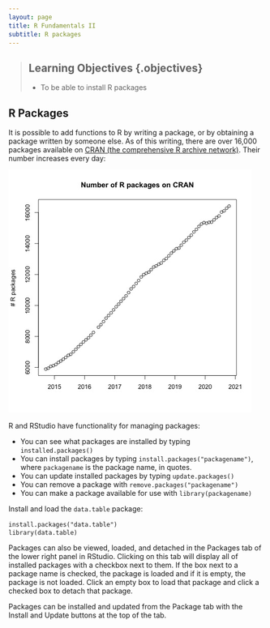 ```yaml
---
layout: page
title: R Fundamentals II
subtitle: R packages
---
```


> ## Learning Objectives {.objectives}
>
> * To be able to install R packages
>




## R Packages

It is possible to add functions to R by writing a package, or by
obtaining a package written by someone else. As of this writing, there
are over 16,000 packages available on [CRAN (the comprehensive R archive
network)](https://www.r-project.org). Their number increases every day:

![](img/package_count.jpg)

R and RStudio have functionality for managing packages:

* You can see what packages are installed by typing
  `installed.packages()`
* You can install packages by typing `install.packages("packagename")`,
  where `packagename` is the package name, in quotes.
* You can update installed packages by typing `update.packages()`
* You can remove a package with `remove.packages("packagename")`
* You can make a package available for use with `library(packagename)`

Install and load the `data.table` package:


~~~{.r}
install.packages("data.table")
library(data.table)
~~~


Packages can also be viewed, loaded, and detached in the Packages tab of the lower right panel in RStudio. Clicking on this tab will display all of installed packages with a checkbox next to them. If the box next to a package name is checked, the package is loaded and if it is empty, the package is not loaded. Click an empty box to load that package and click a checked box to detach that package.

Packages can be installed and updated from the Package tab with the Install and Update buttons at the top of the tab.

